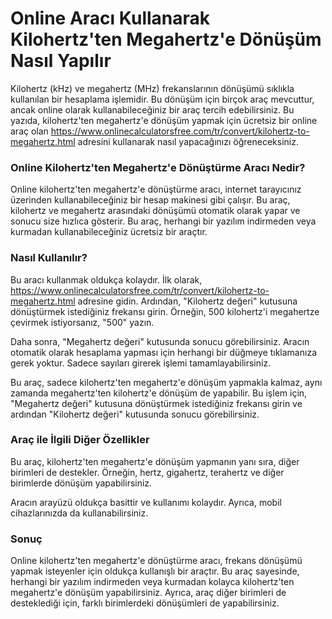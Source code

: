 Online Aracı Kullanarak Kilohertz'ten Megahertz'e Dönüşüm Nasıl Yapılır
=======================================================================

Kilohertz (kHz) ve megahertz (MHz) frekanslarının dönüşümü sıklıkla kullanılan bir hesaplama işlemidir. Bu dönüşüm için birçok araç mevcuttur, ancak online olarak kullanabileceğiniz bir araç tercih edebilirsiniz. Bu yazıda, kilohertz'ten megahertz'e dönüşüm yapmak için ücretsiz bir online araç olan <https://www.onlinecalculatorsfree.com/tr/convert/kilohertz-to-megahertz.html> adresini kullanarak nasıl yapacağınızı öğreneceksiniz.

### Online Kilohertz'ten Megahertz'e Dönüştürme Aracı Nedir?

Online kilohertz'ten megahertz'e dönüştürme aracı, internet tarayıcınız üzerinden kullanabileceğiniz bir hesap makinesi gibi çalışır. Bu araç, kilohertz ve megahertz arasındaki dönüşümü otomatik olarak yapar ve sonucu size hızlıca gösterir. Bu araç, herhangi bir yazılım indirmeden veya kurmadan kullanabileceğiniz ücretsiz bir araçtır.

### Nasıl Kullanılır?

Bu aracı kullanmak oldukça kolaydır. İlk olarak, <https://www.onlinecalculatorsfree.com/tr/convert/kilohertz-to-megahertz.html> adresine gidin. Ardından, "Kilohertz değeri" kutusuna dönüştürmek istediğiniz frekansı girin. Örneğin, 500 kilohertz'i megahertze çevirmek istiyorsanız, "500" yazın.

Daha sonra, "Megahertz değeri" kutusunda sonucu görebilirsiniz. Aracın otomatik olarak hesaplama yapması için herhangi bir düğmeye tıklamanıza gerek yoktur. Sadece sayıları girerek işlemi tamamlayabilirsiniz.

Bu araç, sadece kilohertz'ten megahertz'e dönüşüm yapmakla kalmaz, aynı zamanda megahertz'ten kilohertz'e dönüşüm de yapabilir. Bu işlem için, "Megahertz değeri" kutusuna dönüştürmek istediğiniz frekansı girin ve ardından "Kilohertz değeri" kutusunda sonucu görebilirsiniz.

### Araç ile İlgili Diğer Özellikler

Bu araç, kilohertz'ten megahertz'e dönüşüm yapmanın yanı sıra, diğer birimleri de destekler. Örneğin, hertz, gigahertz, terahertz ve diğer birimlerde dönüşüm yapabilirsiniz.

Aracın arayüzü oldukça basittir ve kullanımı kolaydır. Ayrıca, mobil cihazlarınızda da kullanabilirsiniz.

### Sonuç

Online kilohertz'ten megahertz'e dönüştürme aracı, frekans dönüşümü yapmak isteyenler için oldukça kullanışlı bir araçtır. Bu araç sayesinde, herhangi bir yazılım indirmeden veya kurmadan kolayca kilohertz'ten megahertz'e dönüşüm yapabilirsiniz. Ayrıca, araç diğer birimleri de desteklediği için, farklı birimlerdeki dönüşümleri de yapabilirsiniz.